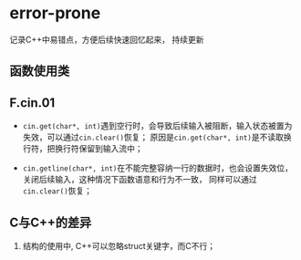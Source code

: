 # error-prone
记录C++中易错点，方便后续快速回忆起来， 持续更新

## 函数使用类

## F.cin.01
- `cin.get(char*, int)`遇到空行时，会导致后续输入被阻断，输入状态被置为失效，可以通过`cin.clear()`恢复； 原因是`cin.get(char*, int)`是不读取换行符，把换行符保留到输入流中；

- `cin.getline(char*, int)`在不能完整容纳一行的数据时，也会设置失效位，关闭后续输入，这种情况下函数语意和行为不一致， 同样可以通过`cin.clear()`恢复；

## C与C++的差异
1. 结构的使用中, C++可以忽略struct关键字，而C不行；